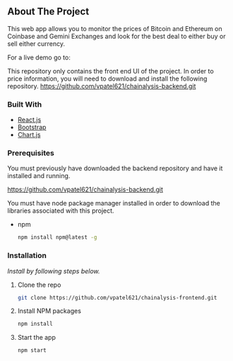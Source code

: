 ## About The Project

This web app allows you to monitor the prices of Bitcoin and Ethereum on Coinbase and Gemini Exchanges and look for the best deal to either buy or sell either currency.

For a live demo go to:

This repository only contains the front end UI of the project. In order to price information, you will need to download and install the following repository.
https://github.com/vpatel621/chainalysis-backend.git

### Built With

- [React.js](https://reactjs.org/)
- [Bootstrap](https://getbootstrap.com)
- [Chart.js](https://www.chartjs.org/)

### Prerequisites

You must previously have downloaded the backend repository and have it installed and running.

https://github.com/vpatel621/chainalysis-backend.git

You must have node package manager installed in order to download the libraries associated with this project.

- npm
  ```sh
  npm install npm@latest -g
  ```

### Installation

_Install by following steps below._

1. Clone the repo
   ```sh
   git clone https://github.com/vpatel621/chainalysis-frontend.git
   ```
2. Install NPM packages
   ```sh
   npm install
   ```
3. Start the app
   ```sh
   npm start
   ```
